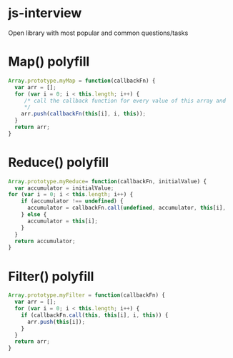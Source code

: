 # js-interview
Open library with most popular and common questions/tasks

# Map() polyfill
```javascript
Array.prototype.myMap = function(callbackFn) {
  var arr = [];              
  for (var i = 0; i < this.length; i++) { 
     /* call the callback function for every value of this array and       push the returned value into our resulting array
     */
    arr.push(callbackFn(this[i], i, this));
  }
  return arr;
}
```

# Reduce() polyfill
```javascript
Array.prototype.myReduce= function(callbackFn, initialValue) {
  var accumulator = initialValue;
for (var i = 0; i < this.length; i++) {
    if (accumulator !== undefined) {
      accumulator = callbackFn.call(undefined, accumulator, this[i],   i, this);
    } else {
      accumulator = this[i];
    }
  }
  return accumulator;
}
```

# Filter() polyfill
```javascript
Array.prototype.myFilter = function(callbackFn) {
  var arr = [];     
  for (var i = 0; i < this.length; i++) {
    if (callbackFn.call(this, this[i], i, this)) {
      arr.push(this[i]);
    }
  }
  return arr;
}
```
